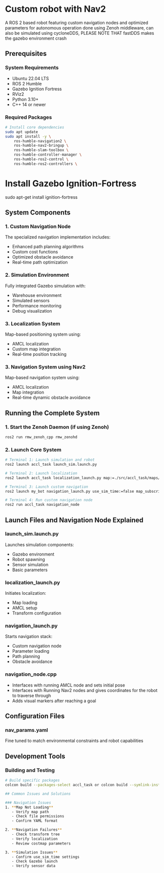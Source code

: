 # Custom robot with Nav2

A ROS 2 based robot featuring custom navigation nodes and optimized parameters for autonomous operation done using Zenoh middleware, can also be simulated using cycloneDDS, PLEASE NOTE THAT fastDDS makes the gazebo environment crash


## Prerequisites

### System Requirements
- Ubuntu 22.04 LTS
- ROS 2 Humble
- Gazebo Ignition Fortress
- RViz2
- Python 3.10+
- C++ 14 or newer

### Required Packages
```bash
# Install core dependencies
sudo apt update
sudo apt install -y \
    ros-humble-navigation2 \
    ros-humble-nav2-bringup \
    ros-humble-slam-toolbox \
    ros-humble-controller-manager \
    ros-humble-ros2-control \
    ros-humble-ros2-controllers \
```
# Install Gazebo Ignition-Fortress
sudo apt-get install ignition-fortress


## System Components

### 1. Custom Navigation Node
The specialized navigation implementation includes:
- Enhanced path planning algorithms
- Custom cost functions
- Optimized obstacle avoidance
- Real-time path optimization

### 2. Simulation Environment
Fully integrated Gazebo simulation with:
- Warehouse environment
- Simulated sensors
- Performance monitoring
- Debug visualization

### 3. Localization System
Map-based positioning system using:
- AMCL localization
- Custom map integration
- Real-time position tracking

### 3. Navigation System using Nav2
Map-based navigation system using:
- AMCL localization
- Map integration
- Real-time dynamic obstacle avoidance

## Running the Complete System

### 1. Start the Zenoh Daemon (if using Zenoh)
```bash
ros2 run rmw_zenoh_cpp rmw_zenohd
```

### 2. Launch Core System
```bash
# Terminal 1: Launch simulation and robot
ros2 launch accl_task launch_sim.launch.py

# Terminal 2: Launch localization
ros2 launch accl_task localization_launch.py map:=./src/accl_task/maps/warehouse_save.yaml use_sim_time:=true

# Terminal 3: Launch custom navigation
ros2 launch my_bot navigation_launch.py use_sim_time:=false map_subscribe_transient_local:=true

# Terminal 4: Run custom navigation node
ros2 run accl_task navigation_node
```
## Launch Files and Navigation Node Explained

### launch_sim.launch.py
Launches simulation components:
- Gazebo environment
- Robot spawning
- Sensor simulation
- Basic parameters

### localization_launch.py
Initiates localization:
- Map loading
- AMCL setup
- Transform configuration

### navigation_launch.py
Starts navigation stack:
- Custom navigation node
- Parameter loading
- Path planning
- Obstacle avoidance

### navigation_node.cpp
- Interfaces with running AMCL node and sets initial pose
- Interfaces with Running Nav2 nodes and gives coordinates for the robot to traverse through
- Adds visual markers after reaching a goal

## Configuration Files

### nav_params.yaml
Fine tuned to match environmental constraints and robot capabilities

## Development Tools

### Building and Testing
```bash
# Build specific packages
colcon build --packages-select accl_task or colcon build --symlink-install

## Common Issues and Solutions

### Navigation Issues
1. **Map Not Loading**
   - Verify map path
   - Check file permissions
   - Confirm YAML format

2. **Navigation Failures**
   - Check transform tree
   - Verify localization
   - Review costmap parameters

3. **Simulation Issues**
   - Confirm use_sim_time settings
   - Check Gazebo launch
   - Verify sensor data
